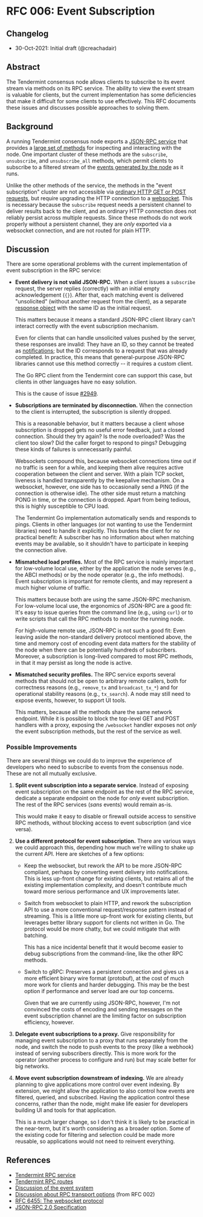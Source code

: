 # RFC 006: Event Subscription

## Changelog

- 30-Oct-2021: Initial draft (@creachadair)

## Abstract

The Tendermint consensus node allows clients to subscribe to its event stream
via methods on its RPC service.  The ability to view the event stream is
valuable for clients, but the current implementation has some deficiencies that
make it difficult for some clients to use effectively. This RFC documents these
issues and discusses possible approaches to solving them.


## Background

A running Tendermint consensus node exports a [JSON-RPC service][rpc-service]
that provides a [large set of methods][rpc-methods] for inspecting and
interacting with the node.  One important cluster of these methods are the
`subscribe`, `unsubscribe`, and `unsubscribe_all` methods, which permit clients
to subscribe to a filtered stream of the [events generated by the node][events]
as it runs.

Unlike the other methods of the service, the methods in the "event
subscription" cluster are not accessible via [ordinary HTTP GET or POST
requests][rpc-transport], but require upgrading the HTTP connection to a
[websocket][ws].  This is necessary because the `subscribe` request needs a
persistent channel to deliver results back to the client, and an ordinary HTTP
connection does not reliably persist across multiple requests.  Since these
methods do not work properly without a persistent channel, they are _only_
exported via a websocket connection, and are not routed for plain HTTP.


## Discussion

There are some operational problems with the current implementation of event
subscription in the RPC service:

- **Event delivery is not valid JSON-RPC.** When a client issues a `subscribe`
  request, the server replies (correctly) with an initial empty acknowledgement
  (`{}`). After that, each matching event is delivered "unsolicited" (without
  another request from the client), as a separate [response  object][json-response]
  with the same ID as the initial request.

  This matters because it means a standard JSON-RPC client library can't
  interact correctly with the event subscription mechanism.

  Even for clients that can handle unsolicited values pushed by the server,
  these responses are invalid: They have an ID, so they cannot be treated as
  [notifications][json-notify]; but the ID corresponds to a request that was
  already completed.  In practice, this means that general-purpose JSON-RPC
  libraries cannot use this method correctly -- it requires a custom client.

  The Go RPC client from the Tendermint core can support this case, but clients
  in other languages have no easy solution.

  This is the cause of issue [#2949][issue2949].

- **Subscriptions are terminated by disconnection.** When the connection to the
  client is interrupted, the subscription is silently dropped.

  This is a reasonable behavior, but it matters because a client whose
  subscription is dropped gets no useful error feedback, just a closed
  connection.  Should they try again?  Is the node overloaded?  Was the client
  too slow?  Did the caller forget to respond to pings? Debugging these kinds
  of failures is unnecessarily painful.

  Websockets compound this, because websocket connections time out if no
  traffic is seen for a while, and keeping them alive requires active
  cooperation between the client and server.  With a plain TCP socket, liveness
  is handled transparently by the keepalive mechanism.  On a websocket,
  however, one side has to occasionally send a PING (if the connection is
  otherwise idle).  The other side must return a matching PONG in time, or the
  connection is dropped.  Apart from being tedious, this is highly susceptible
  to CPU load.

  The Tendermint Go implementation automatically sends and responds to pings.
  Clients in other languages (or not wanting to use the Tendermint libraries)
  need to handle it explicitly.  This burdens the client for no practical
  benefit: A subscriber has no information about when matching events may be
  available, so it shouldn't have to participate in keeping the connection
  alive.

- **Mismatched load profiles.** Most of the RPC service is mainly important for
  low-volume local use, either by the application the node serves (e.g., the
  ABCI methods) or by the node operator (e.g., the info methods).  Event
  subscription is important for remote clients, and may represent a much higher
  volume of traffic.

  This matters because both are using the same JSON-RPC mechanism. For
  low-volume local use, the ergonomics of JSON-RPC are a good fit: It's easy to
  issue queries from the command line (e.g., using `curl`) or to write scripts
  that call the RPC methods to monitor the running node.

  For high-volume remote use, JSON-RPC is not such a good fit: Even leaving
  aside the non-standard delivery protocol mentioned above, the time and memory
  cost of encoding event data matters for the stability of the node when there
  can be potentially hundreds of subscribers. Moreover, a subscription is
  long-lived compared to most RPC methods, in that it may persist as long the
  node is active.

- **Mismatched security profiles.** The RPC service exports several methods
  that should not be open to arbitrary remote callers, both for correctness
  reasons (e.g., `remove_tx` and `broadcast_tx_*`) and for operational
  stability reasons (e.g., `tx_search`). A node may still need to expose
  events, however, to support UI tools.

  This matters, because all the methods share the same network endpoint. While
  it is possible to block the top-level GET and POST handlers with a proxy,
  exposing the `/websocket` handler exposes not _only_ the event subscription
  methods, but the rest of the service as well.

### Possible Improvements

There are several things we could do to improve the experience of developers
who need to subscribe to events from the consensus node. These are not all
mutually exclusive.

1. **Split event subscription into a separate service**. Instead of exposing
   event subscription on the same endpoint as the rest of the RPC service,
   dedicate a separate endpoint on the node for _only_ event subscription.  The
   rest of the RPC services (_sans_ events) would remain as-is.

   This would make it easy to disable or firewall outside access to sensitive
   RPC methods, without blocking access to event subscription (and vice versa).

2. **Use a different protocol for event subscription.** There are various ways
   we could approach this, depending how much we're willing to shake up the
   current API. Here are sketches of a few options:

   - Keep the websocket, but rework the API to be more JSON-RPC compliant,
     perhaps by converting event delivery into notifications.  This is less
     up-front change for existing clients, but retains all of the existing
     implementation complexity, and doesn't contribute much toward more serious
     performance and UX improvements later.

   - Switch from websocket to plain HTTP, and rework the subscription API to
     use a more conventional request/response pattern instead of streaming.
     This is a little more up-front work for existing clients, but leverages
     better library support for clients not written in Go. The protocol would
     be more chatty, but we could mitigate that with batching.

     This has a nice incidental benefit that it would become easier to debug
     subscriptions from the command-line, like the other RPC methods.

   - Switch to gRPC: Preserves a persistent connection and gives us a more
     efficient binary wire format (protobuf), at the cost of much more work for
     clients and harder debugging. This may be the best option if performance
     and server load are our top concerns.

     Given that we are currently using JSON-RPC, however, I'm not convinced the
     costs of encoding and sending messages on the event subscription channel
     are the limiting factor on subscription efficiency, however.

3. **Delegate event subscriptions to a proxy.** Give responsibility for
     managing event subscription to a proxy that runs separately from the node,
     and switch the node to push events to the proxy (like a webhook) instead
     of serving subscribers directly.  This is more work for the operator
     (another process to configure and run) but may scale better for big
     networks.

4. **Move event subscription downstream of indexing.** We are already planning
   to give applications more control over event indexing. By extension, we
   might allow the application to also control how events are filtered,
   queried, and subscribed. Having the application control these concerns,
   rather than the node, might make life easier for developers building UI and
   tools for that application.

   This is a much larger change, so I don't think it is likely to be practical
   in the near-term, but it's worth considering as a broader option. Some of
   the existing code for filtering and selection could be made more reusable,
   so applications would not need to reinvent everything.


## References

- [Tendermint RPC service][rpc-service]
- [Tendermint RPC routes][rpc-methods]
- [Discussion of the event system][events]
- [Discussion about RPC transport options][rpc-transport] (from RFC 002)
- [RFC 6455: The websocket protocol][ws]
- [JSON-RPC 2.0 Specification](https://www.jsonrpc.org/specification)

[rpc-service]: https://docs.tendermint.com/master/rpc/
[rpc-methods]: https://github.com/tendermint/tendermint/blob/master/internal/rpc/core/routes.go#L12
[events]: ./rfc-005-event-system.rst
[rpc-transport]: ./rfc-002-ipc-ecosystem.md#rpc-transport
[ws]: https://datatracker.ietf.org/doc/html/rfc6455
[json-response]: https://www.jsonrpc.org/specification#response_object
[json-notify]: https://www.jsonrpc.org/specification#notification
[issue2949]: https://github.com/tendermint/tendermint/issues/2949
